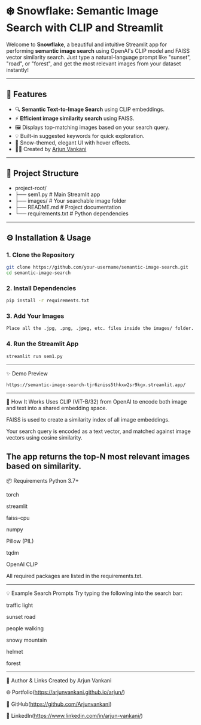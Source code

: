 # ❄️ Snowflake: Semantic Image Search with CLIP and Streamlit

Welcome to **Snowflake**, a beautiful and intuitive Streamlit app for performing **semantic image search** using OpenAI's CLIP model and FAISS vector similarity search. Just type a natural-language prompt like "sunset", "road", or "forest", and get the most relevant images from your dataset instantly!

---

## 🚀 Features

- 🔍 **Semantic Text-to-Image Search** using CLIP embeddings.
- ⚡ **Efficient image similarity search** using FAISS.
- 🖼️ Displays top-matching images based on your search query.
- 💡 Built-in suggested keywords for quick exploration.
- 🎨 Snow-themed, elegant UI with hover effects.
- 🧑‍💻 Created by [Arjun Vankani](https://github.com/Arjunvankani)

---


## 📂 Project Structure


- project-root/
- ├── sem1.py # Main Streamlit app
- ├── images/ # Your searchable image folder
- ├── README.md # Project documentation
- └── requirements.txt # Python dependencies

---

## ⚙️ Installation & Usage

### 1. Clone the Repository
```bash
git clone https://github.com/your-username/semantic-image-search.git
cd semantic-image-search

```


### 2. Install Dependencies
```bash
pip install -r requirements.txt
```

### 3. Add Your Images
```bash
Place all the .jpg, .png, .jpeg, etc. files inside the images/ folder. The app will automatically index them.
```

### 4. Run the Streamlit App
```bash
streamlit run sem1.py
```

---
✨ Demo Preview
```bash
https://semantic-image-search-tjr6zniss5thkxw2sr9kgx.streamlit.app/

```
---

🧠 How It Works
Uses CLIP (ViT-B/32) from OpenAI to encode both image and text into a shared embedding space.

FAISS is used to create a similarity index of all image embeddings.

Your search query is encoded as a text vector, and matched against image vectors using cosine similarity.

The app returns the top-N most relevant images based on similarity.
---

📦 Requirements
Python 3.7+

torch

streamlit

faiss-cpu

numpy

Pillow (PIL)

tqdm

OpenAI CLIP

All required packages are listed in the requirements.txt.

---

💡 Example Search Prompts
Try typing the following into the search bar:

traffic light

sunset road

people walking

snowy mountain

helmet

forest

---

🔗 Author & Links
Created by Arjun Vankani

🌐 Portfolio(https://arjunvankani.github.io/arjun/)

🐙 GitHub(https://github.com/Arjunvankani)

🔗 LinkedIn(https://www.linkedin.com/in/arjun-vankani/)


